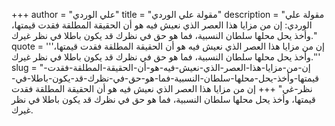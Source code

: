 +++
author = "علي الوردي"
title = "مقولة علي الوردي"
description = "مقولة علي الوردي: إن من مزايا هذا العصر الذي نعيش فيه هو أن الحقيقة المطلقة فقدت قيمتها، وأخذ يحل محلها سلطان النسبية، فما هو حق في نظرك قد يكون باطلا في نظر غيرك."
quote = '''إن من مزايا هذا العصر الذي نعيش فيه هو أن الحقيقة المطلقة فقدت قيمتها، وأخذ يحل محلها سلطان النسبية، فما هو حق في نظرك قد يكون باطلا في نظر غيرك.''' 
slug = "إن-من-مزايا-هذا-العصر-الذي-نعيش-فيه-هو-أن-الحقيقة-المطلقة-فقدت-قيمتها-وأخذ-يحل-محلها-سلطان-النسبية-فما-هو-حق-في-نظرك-قد-يكون-باطلا-في-نظر-غي"
+++
إن من مزايا هذا العصر الذي نعيش فيه هو أن الحقيقة المطلقة فقدت قيمتها، وأخذ يحل محلها سلطان النسبية، فما هو حق في نظرك قد يكون باطلا في نظر غيرك.
